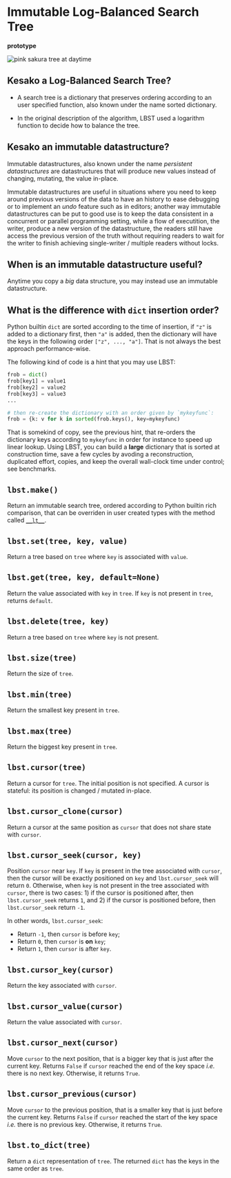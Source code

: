 # Immutable Log-Balanced Search Tree

**prototype**

![pink sakura tree at daytime](https://images.unsplash.com/photo-1515863149848-223cbed59017?w=1024&q=80)

## Kesako a Log-Balanced Search Tree?

- A search tree is a dictionary that preserves ordering according to
  an user specified function, also known under the name sorted
  dictionary.
  
- In the original description of the algorithm, LBST used a logarithm
  function to decide how to balance the tree.

## Kesako an immutable datastructure?

Immutable datastructures, also known under the name *persistent
datastructures* are datastructures that will produce new values
instead of changing, mutating, the value in-place.

Immutable datastructures are useful in situations where you need to
keep around previous versions of the data to have an history to ease
debugging or to implement an *undo* feature such as in editors;
another way immutable datastructures can be put to good use is to keep
the data consistent in a concurrent or parallel programming setting,
while a flow of executition, the writer, produce a new version of the
datastructure, the readers still have access the previous version of
the truth without requiring readers to wait for the writer to finish
achieving single-writer / multiple readers without locks.

## When is an immutable datastructure useful?

Anytime you copy a *big* data structure, you may instead use an
immutable datastructure.

## What is the difference with `dict` insertion order?

Python builtin `dict` are sorted according to the time of insertion,
if `"z"` is added to a dictionary first, then `"a"` is added, then the
dictionary will have the keys in the following order `["z", ...,
"a"]`. That is not always the best approach performance-wise.

The following kind of code is a hint that you may use LBST:

```python
frob = dict()
frob[key1] = value1
frob[key2] = value2
frob[key3] = value3
...

# then re-create the dictionary with an order given by `mykeyfunc`:
frob = {k: v for k in sorted(frob.keys(), key=mykeyfunc)
```

That is somekind of copy, see the previous hint, that re-orders the
dictionary keys according to `mykeyfunc` in order for instance to
speed up linear lookup. Using LBST, you can build a **large**
dictionary that is sorted at construction time, save a few cycles by
avoding a reconstruction, duplicated effort, copies, and keep the
overall wall-clock time under control; see benchmarks.

## `lbst.make()`

Return an immutable search tree, ordered according to Python builtin
rich comparison, that can be overriden in user created types with the
method called
[`__lt__`](https://docs.python.org/3/reference/datamodel.html#object.__lt__).

## `lbst.set(tree, key, value)`

Return a tree based on `tree` where `key` is associated with
`value`.

## `lbst.get(tree, key, default=None)`

Return the value associated with `key` in `tree`. If `key` is not
present in `tree`, returns `default`.

## `lbst.delete(tree, key)`

Return a tree based on `tree` where `key` is not present.

## `lbst.size(tree)`

Return the size of `tree`.

## `lbst.min(tree)`

Return the smallest key present in `tree`.

## `lbst.max(tree)`

Return the biggest key present in `tree`.

## `lbst.cursor(tree)`

Return a cursor for `tree`. The initial position is not specified. A
cursor is stateful: its position is changed / mutated in-place.

## `lbst.cursor_clone(cursor)`

Return a cursor at the same position as `cursor` that does not share
state with `cursor`.

## `lbst.cursor_seek(cursor, key)`

Position `cursor` near `key`. If `key` is present in the tree
associated with `cursor`, then the cursor will be exactly positioned
on `key` and `lbst.cursor_seek` will return `0`. Otherwise, when `key`
is not present in the tree associated with `cursor`, there is two
cases: 1) if the cursor is positioned after, then `lbst.cursor_seek`
returns `1`, and 2) if the cursor is positioned before, then
`lbst.cursor_seek` return `-1`.

In other words, `lbst.cursor_seek`:

- Return `-1`, then `cursor` is before `key`;
- Return `0`, then `cursor` is **on** `key`;
- Return `1`, then `cursor` is after `key`.

## `lbst.cursor_key(cursor)`

Return the key associated with `cursor`.

## `lbst.cursor_value(cursor)`

Return the value associated with `cursor`.

## `lbst.cursor_next(cursor)`

Move `cursor` to the next position, that is a bigger key that is just
after the current key. Returns `False` if `cursor` reached the end of
the key space *i.e.* there is no next key. Otherwise, it returns
`True`.

## `lbst.cursor_previous(cursor)`

Move `cursor` to the previous position, that is a smaller key that is
just before the current key. Returns `False` if `cursor` reached the start of
the key space *i.e.* there is no previous key. Otherwise, it returns
`True`.

## `lbst.to_dict(tree)`

Return a `dict` representation of `tree`. The returned `dict` has the
keys in the same order as `tree`.
